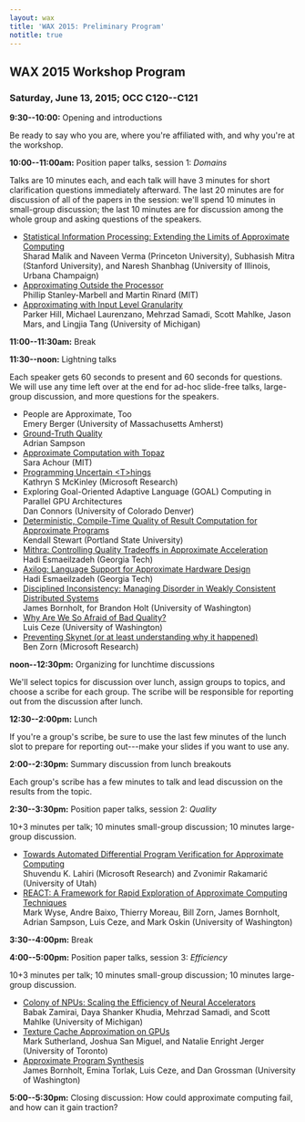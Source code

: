 ```yaml
---
layout: wax
title: 'WAX 2015: Preliminary Program'
notitle: true
---
```

## WAX 2015 Workshop Program

### Saturday, June 13, 2015; OCC C120--C121

**9:30--10:00:** Opening and introductions

Be ready to say who you are, where you're affiliated with, and why you're at the workshop.

**10:00--11:00am:** Position paper talks, session 1: *Domains*

Talks are 10 minutes each, and each talk will have 3 minutes for short clarification questions immediately afterward.
The last 20 minutes are for discussion of all of the papers in the session: we'll spend 10 minutes in small-group discussion; the last 10 minutes are for discussion among the whole group and asking questions of the speakers.

  * [Statistical Information Processing: Extending the Limits of Approximate Computing](papers/malik.pdf)  
    Sharad Malik and Naveen Verma (Princeton University), Subhasish Mitra
    (Stanford University), and Naresh Shanbhag (University of Illinois, Urbana
    Champaign)
  * [Approximating Outside the Processor](papers/stanley-marbell.pdf)  
    Phillip Stanley-Marbell and Martin Rinard (MIT)
  * [Approximating with Input Level Granularity](papers/hill.pdf)  
    Parker Hill, Michael Laurenzano, Mehrzad Samadi, Scott Mahlke, Jason Mars,
    and Lingjia Tang (University of Michigan)

**11:00--11:30am:** Break

**11:30--noon:** Lightning talks

Each speaker gets 60 seconds to present and 60 seconds for questions. We will use any time left over at the end for ad-hoc slide-free talks, large-group discussion, and more questions for the speakers.

<!-- lightning -->

* People are Approximate, Too  
  Emery Berger (University of Massachusetts Amherst)
* [Ground-Truth Quality](lightning/sampson.pdf)  
  Adrian Sampson
* [Approximate Computation with Topaz](lightning/achour.pdf)  
  Sara Achour (MIT)
* [Programming Uncertain &lt;T&gt;hings](lightning/mckinley.pdf)  
  Kathryn S McKinley (Microsoft Research)
* Exploring Goal-Oriented Adaptive Language (GOAL) Computing in Parallel GPU Architectures  
  Dan Connors (University of Colorado Denver)
* [Deterministic, Compile-Time Quality of Result Computation for Approximate Programs](lightning/stewart.pdf)  
  Kendall Stewart (Portland State University)
* [Mithra: Controlling Quality Tradeoffs in Approximate Acceleration](lightning/mahajan.pdf)  
  Hadi Esmaeilzadeh (Georgia Tech)
* [Axilog: Language Support for Approximate Hardware Design](lightning/yazdanbakhsh.pdf)  
  Hadi Esmaeilzadeh (Georgia Tech)
* [Disciplined Inconsistency: Managing Disorder in Weakly Consistent Distributed Systems](lightning/holt.pdf)  
  James Bornholt, for Brandon Holt (University of Washington)
* [Why Are We So Afraid of Bad Quality?](lightning/ceze.pdf)  
  Luis Ceze (University of Washington)
* [Preventing Skynet (or at least understanding why it happened)](lightning/zorn.pdf)  
  Ben Zorn (Microsoft Research)

<!-- lightning -->

**noon--12:30pm:** Organizing for lunchtime discussions

We'll select topics for discussion over lunch, assign groups to topics, and choose a scribe for each group. The scribe will be responsible for reporting out from the discussion after lunch.

**12:30--2:00pm:** Lunch

If you're a group's scribe, be sure to use the last few minutes of the lunch slot to prepare for reporting out---make your slides if you want to use any.

**2:00--2:30pm:** Summary discussion from lunch breakouts

Each group's scribe has a few minutes to talk and lead discussion on the results from the topic.

**2:30--3:30pm:** Position paper talks, session 2: *Quality*

10+3 minutes per talk; 10 minutes small-group discussion; 10 minutes large-group discussion.

  * [Towards Automated Differential Program Verification for Approximate Computing](papers/lahiri.pdf)  
    Shuvendu K. Lahiri (Microsoft Research) and Zvonimir Rakamari&cacute; (University
    of Utah)
  * [REACT: A Framework for Rapid Exploration of Approximate Computing Techniques](papers/wyse.pdf)  
    Mark Wyse, Andre Baixo, Thierry Moreau, Bill Zorn, James Bornholt, Adrian
    Sampson, Luis Ceze, and Mark Oskin (University of Washington)

**3:30--4:00pm:** Break

**4:00--5:00pm:** Position paper talks, session 3: *Efficiency*

10+3 minutes per talk; 10 minutes small-group discussion; 10 minutes large-group discussion.

  * [Colony of NPUs: Scaling the Efficiency of Neural Accelerators](papers/zamirai.pdf)  
    Babak Zamirai, Daya Shanker Khudia, Mehrzad Samadi, and Scott Mahlke
    (University of Michigan)
  * [Texture Cache Approximation on GPUs](papers/sutherland.pdf)  
    Mark Sutherland, Joshua San Miguel, and Natalie Enright Jerger (University
    of Toronto)
  * [Approximate Program Synthesis](papers/bornholt.pdf)  
    James Bornholt, Emina Torlak, Luis Ceze, and Dan Grossman (University of
    Washington)

**5:00--5:30pm:** Closing discussion: How could approximate computing fail, and how can it gain traction?
